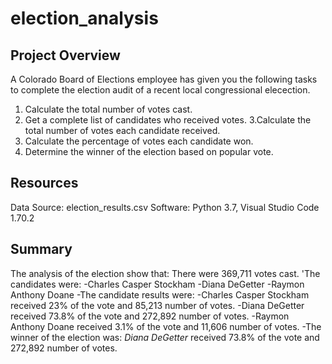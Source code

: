 # election_analysis


## Project Overview
A Colorado Board of Elections employee has given you the following tasks to complete the election audit of a recent local congressional elecection.

1. Calculate the total number of votes cast.
2. Get a complete list of candidates who received votes.
3.Calculate the total number of votes each candidate received.
4. Calculate the percentage of votes each candidate won.
5. Determine the winner of the election based on popular vote.

## Resources
Data Source: election_results.csv
Software: Python 3.7, Visual Studio Code 1.70.2

## Summary
The analysis of the election show that:
There were 369,711 votes cast.
'The candidates were:
  -Charles Casper Stockham
  -Diana DeGetter
  -Raymon Anthony Doane
-The candidate results were:
  -Charles Casper Stockham received 23% of the vote and 85,213 number of votes.
  -Diana DeGetter received 73.8% of the vote and 272,892 number of votes.
  -Raymon Anthony Doane received 3.1% of the vote and 11,606 number of votes.
-The winner of the election was:
  *Diana DeGetter* received 73.8% of the vote and 272,892 number of votes.

